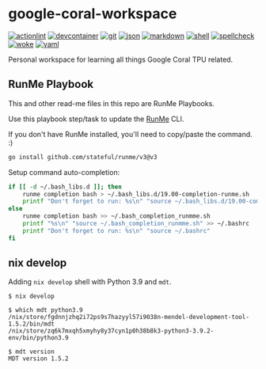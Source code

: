 # google-coral-workspace

[![actionlint](https://github.com/vpayno/google-coral-workspace/actions/workflows/gh-actions.yaml/badge.svg?branch=main)](https://github.com/vpayno/google-coral-workspace/actions/workflows/gh-actions.yaml)
[![devcontainer](https://github.com/vpayno/google-coral-workspace/actions/workflows/devcontainer.yaml/badge.svg?branch=main)](https://github.com/vpayno/google-coral-workspace/actions/workflows/devcontainer.yaml)
[![git](https://github.com/vpayno/google-coral-workspace/actions/workflows/git.yaml/badge.svg?branch=main)](https://github.com/vpayno/google-coral-workspace/actions/workflows/git.yaml)
[![json](https://github.com/vpayno/google-coral-workspace/actions/workflows/json.yaml/badge.svg?branch=main)](https://github.com/vpayno/google-coral-workspace/actions/workflows/json.yaml)
[![markdown](https://github.com/vpayno/google-coral-workspace/actions/workflows/markdown.yaml/badge.svg?branch=main)](https://github.com/vpayno/google-coral-workspace/actions/workflows/markdown.yaml)
[![shell](https://github.com/vpayno/google-coral-workspace/actions/workflows/shell.yaml/badge.svg?branch=main)](https://github.com/vpayno/google-coral-workspace/actions/workflows/shell.yaml)
[![spellcheck](https://github.com/vpayno/google-coral-workspace/actions/workflows/spellcheck.yaml/badge.svg?branch=main)](https://github.com/vpayno/google-coral-workspace/actions/workflows/spellcheck.yaml)
[![woke](https://github.com/vpayno/google-coral-workspace/actions/workflows/woke.yaml/badge.svg?branch=main)](https://github.com/vpayno/google-coral-workspace/actions/workflows/woke.yaml)
[![yaml](https://github.com/vpayno/google-coral-workspace/actions/workflows/yaml.yaml/badge.svg?branch=main)](https://github.com/vpayno/google-coral-workspace/actions/workflows/yaml.yaml)

Personal workspace for learning all things Google Coral TPU related.

## RunMe Playbook

This and other read-me files in this repo are RunMe Playbooks.

Use this playbook step/task to update the [RunMe](https://runme.dev) CLI.

If you don't have RunMe installed, you'll need to copy/paste the command. :)

```bash { background=false category=runme closeTerminalOnSuccess=true excludeFromRunAll=true interactive=true interpreter=bash name=setup-runme-install promptEnv=true terminalRows=10 }
go install github.com/stateful/runme/v3@v3
```

Setup command auto-completion:

```bash { background=false category=runme closeTerminalOnSuccess=true excludeFromRunAll=true interactive=true interpreter=bash name=setup-runme-autocompletion promptEnv=true terminalRows=10 }
if [[ -d ~/.bash_libs.d ]]; then
    runme completion bash > ~/.bash_libs.d/19.00-completion-runme.sh
    printf "Don't forget to run: %s\n" "source ~/.bash_libs.d/19.00-completion-runme.sh"
else
    runme completion bash >> ~/.bash_completion_runmme.sh
    printf "%s\n" "source ~/.bash_completion_runmme.sh" >> ~/.bashrc
    printf "Don't forget to run: %s\n" "source ~/.bashrc"
fi
```

## nix develop

Adding `nix develop` shell with Python 3.9 and `mdt`.

```text
$ nix develop

$ which mdt python3.9
/nix/store/fgdnnjzhq2i72ps9s7hazyyl57i9038n-mendel-development-tool-1.5.2/bin/mdt
/nix/store/zq6k7mxqh5xmyhy8y37cyn1p0h38b8k3-python3-3.9.2-env/bin/python3.9

$ mdt version
MDT version 1.5.2
```
